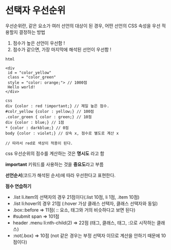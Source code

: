 # 선택자 우선순위

우선순위란, 같은 요소가 여러 선언의 대상이 된 경우, 어떤 선언의 CSS 속성을 우선 적용할지 결정하는 방법

1. 점수가 높은 선언이 우선함 !
2. 점수가 같으면, 가장 마지막에 해석된 선언이 우선함 !

~~~
html

<div
 id = "color_yellow"
 class = "color_green"
 style = "color: orange;"> // 1000점
 Hello world!
</div>

css
div {color : red !important;} // 제일 높은 점수.
#colr_yellow {color : yellow;} // 100점 
.color_green { color : green;} // 10점
div {color : blue;} // 1점
* {color : darkblue;} // 0점
body {color : violet;} // 상속 x, 점수로 별도로 계산 x

// 따라서 red로 색상이 적용이 된다.
~~~

css 우선순위의 점수를 계산하는 것은 **명시도** 라고 함

**important** 키워드를 사용하는 것을 **중요도**라고 부름 

**선언순서**(코드가 해석된 순서)에 따라 우선한다고 표현한다.

**점수 연습하기**
- .list li.item의 선택자의 경우 21점이다(.list 10점, li 1점, .item 10점)
- .list li:hover의 경우 21점 (:hover 가상 클래스 선택자, 클래스 선택자와 동일)
- .box::before => 11점( :: 요소, 태그와 거의 비슷하다고 보면 된다)
- #submit span => 101점
- header .menu li:nth-child(2) => 22점 (태그, 클래스, 태그, :으로 시작하는 클래스)
- :not(.box) => 10점 (not 같은 경우는 부정 선택자 이므로 계산을 안하기 때문에 10점이다)

